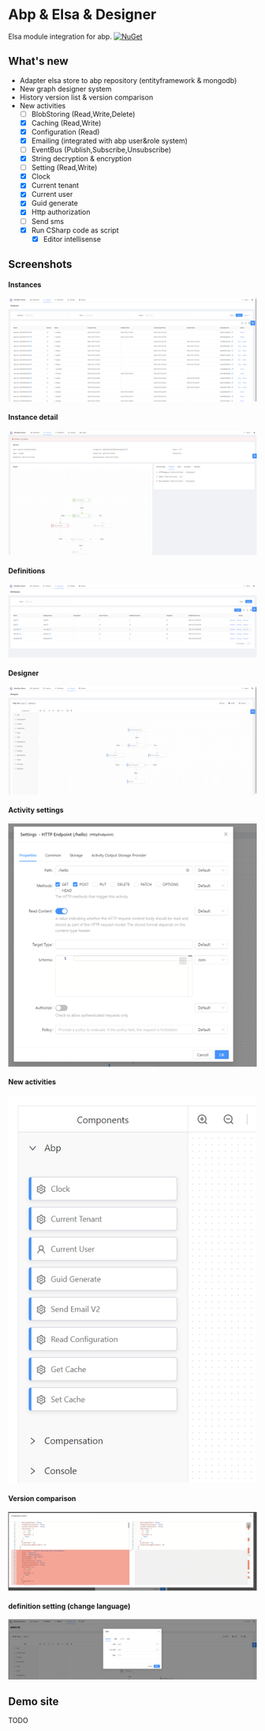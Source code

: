 # Abp & Elsa & Designer

Elsa module integration for abp. [![NuGet](https://img.shields.io/nuget/v/Passingwind.Abp.ElsaModule.Domain?style=flat-square)](https://www.nuget.org/packages?q=Passingwind.Abp.ElsaModule)

## What's new

- Adapter elsa store to abp repository (entityframework & mongodb)
- New graph designer system 
- History version list & version comparison
- New activities
  - [ ] BlobStoring (Read,Write,Delete)
  - [x] Caching (Read,Write)
  - [x] Configuration (Read)
  - [x] Emailing (integrated with abp user&role system)
  - [ ] EventBus (Publish,Subscribe,Unsubscribe)
  - [x] String decryption & encryption
  - [ ] Setting (Read,Write)
  - [x] Clock
  - [x] Current tenant
  - [x] Current user
  - [x] Guid generate
  - [x] Http authorization
  - [ ] Send sms
  - [x] Run CSharp code as script
    - [x] Editor intellisense

## Screenshots

#### Instances
![](./docs/screenshots/1.png)

#### Instance detail
![](./docs/screenshots/8.png)

#### Definitions
![](./docs/screenshots/2.png)

#### Designer
![](./docs/screenshots/3.png)

#### Activity settings
![](./docs/screenshots/4.png)

#### New activities
![](./docs/screenshots/5.png)

#### Version comparison
![](./docs/screenshots/6.png)

#### definition setting (change language)
![](./docs/screenshots/7.png)

## Demo site

TODO
